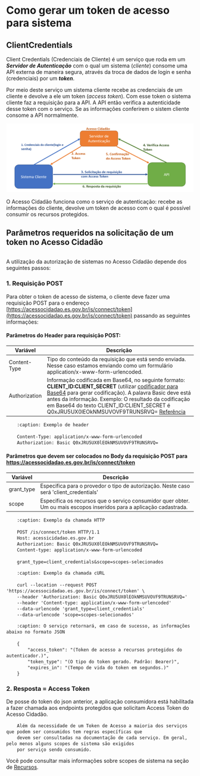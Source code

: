 # Como gerar um token de acesso para sistema

## ClientCredentials

Client Credentials (Credenciais de Cliente) é um serviço que roda em um **<em>Servidor de Autenticação</em>** com o qual um sistema (<em>cliente</em>) consome uma API externa de maneira segura, 
através da troca de dados de login e senha (credenciais) por um <em>**token**</em>.  

Por meio deste serviço um sistema cliente recebe as credenciais de um cliente e devolve a ele um token (<em>access token</em>). Com esse token o sistema cliente faz a requisição para a
API. A API então verifica a autenticidade desse token com o serviço. Se as informações conferirem o sistem cliente consome a API normalmente.  

!["Esquema funcionamento ClientCredentials"](../_images/ClientCredentials.png)  

O Acesso Cidadão funciona como o serviço de autenticação: recebe as informações do cliente, devolve um token de acesso com o qual é possível consumir os recursos protegidos.  


## Parâmetros requeridos na solicitação de um token no Acesso Cidadão  

``` important:: Toda comunicação com Acesso Cidadão deve ser realizada com o protocolo HTTPS
```

A utilização da autorização de sistemas no Acesso Cidadão depende dos seguintes passos:

### 1\. Requisição POST

Para obter o token de acesso de sistema, o cliente deve fazer uma requisição POST para o endereço 
[https://acessocidadao.es.gov.br/is/connect/token](https://acessocidadao.es.gov.br/is/connect/token) passando as seguintes informações:

#### Parâmetros do Header para requisição POST:

|**Variável**|**Descrição**|
|------------|-----------|
|Content-Type|Tipo do conteúdo da requisição que está sendo enviada. Nesse caso estamos enviando como um formulário application/x-www-form-urlencoded.|
|Authorization|Informação codificada em Base64, no seguinte formato: **CLIENT_ID:CLIENT_SECRET** (utilizar [codificador para Base64](https://www.base64decode.org) para gerar codificação). A palavra Basic deve está antes da informação. Exemplo: O resultado da codificação em Base64 do texto CLIENT_ID:CLIENT_SECRET é Q0xJRU5UX0lEOkNMSUVOVF9TRUNSRVQ= [Referência](https://tools.ietf.org/html/rfc7617#page-4)|


```code-block::
    :caption: Exemplo de header

    Content-Type: application/x-www-form-urlencoded
    Authorization: Basic Q0xJRU5UX0lEOkNMSUVOVF9TRUNSRVQ=
```

#### Parâmetros que devem ser colocados no Body da requisição POST para **https://acessocidadao.es.gov.br/is/connect/token**

|**Variável**|**Descrição**|
|------------|-----------|
|grant_type|Especifica para o provedor o tipo de autorização. Neste caso será 'client_credentials'|
|scope|Especifica os recursos que o serviço consumidor quer obter. Um ou mais escopos inseridos para a aplicação cadastrada.



```code-block:: http
    :caption: Exemplo da chamada HTTP
    
    POST /is/connect/token HTTP/1.1
    Host: acessicidadao.es.gov.br
    Authorization: Basic Q0xJRU5UX0lEOkNMSUVOVF9TRUNSRVQ=
    Content-type: application/x-www-form-urlencoded
    
    grant_type=client_credentials&scope=scopes-selecionados
```

```code-block::
    :caption: Exemplo da chamada cURL
    
    curl --location --request POST 'https://acessocidadao.es.gov.br/is/connect/token' \
    --header 'Authorization: Basic Q0xJRU5UX0lEOkNMSUVOVF9TRUNSRVQ='
    --header 'Content-type: application/x-www-form-urlencoded'
    --data-urlencode 'grant_type=client_credentials'
    --data-urlencode 'scope=scopes-selecionados'
```

```code-block:: json
    :caption: O serviço retornará, em caso de sucesso, as informações abaixo no formato JSON

    {
        "access_token": "(Token de acesso a recursos protegidos do autenticador.)",
        "token_type": "(O tipo do token gerado. Padrão: Bearer)",
        "expires_in": "(Tempo de vida do token em segundos.)"
    }
```

### 2\. Resposta = Access Token 

De posse do token do json anterior, a aplicação consumidora está habilitada a fazer chamada aos endpoints protegidos que solicitam Access Token do Acesso Cidadão.

``` important:: 
    Além da necessidade de um Token de Acesso a maioria dos serviços que podem ser consumidos tem regras específicas que 
    devem ser consultadas na documentação de cada serviço. Em geral, pelo menos alguns scopes de sistema são exigidos
    por serviço sendo consumido. 
```

Você pode consultar mais informações sobre scopes de sistema na seção de [Recursos](/Recursos).
